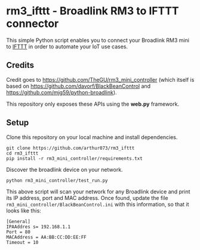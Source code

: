 # rm3_ifttt - Broadlink RM3 to IFTTT connector
This simple Python script enables you to connect your Broadlink RM3 mini to [IFTTT](https://ifttt.com/) in order to automate your IoT use cases.

## Credits
Credit goes to https://github.com/TheGU/rm3_mini_controller (which itself is based on https://github.com/davorf/BlackBeanControl and https://github.com/mjg59/python-broadlink).

This repository only exposes these APIs using the **web.py** framework.

## Setup
Clone this repository on your local machine and install dependencies.
```
git clone https://github.com/arthur073/rm3_ifttt
cd rm3_ifttt
pip install -r rm3_mini_controller/requirements.txt
```
Discover the broadlink device on your network.
```
python rm3_mini_controller/test_run.py
```
This above script will scan your network for any Broadlink device and print its IP address, port and MAC address. Once found, update the file `rm3_mini_controller/BlackBeanControl.ini` with this information, so that it looks like this:
```
[General]
IPAAddres s= 192.168.1.1
Port = 80
MACAddress = AA:BB:CC:DD:EE:FF
Timeout = 10
``` 
